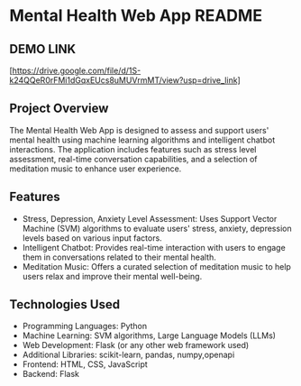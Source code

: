 # Mental Health Web App README

## DEMO LINK 
[https://drive.google.com/file/d/1S-k24QQeR0rFMi1dGqxEUcs8uMUVrmMT/view?usp=drive_link]

## Project Overview
The Mental Health Web App is designed to assess and support users' mental health using machine learning algorithms and intelligent chatbot interactions. The application includes features such as stress level assessment, real-time conversation capabilities, and a selection of meditation music to enhance user experience.

## Features
* Stress, Depression, Anxiety Level Assessment: Uses Support Vector Machine (SVM) algorithms to evaluate users' stress, anxiety, depression levels based on various input factors.
* Intelligent Chatbot: Provides real-time interaction with users to engage them in conversations related to their mental health.
* Meditation Music: Offers a curated selection of meditation music to help users relax and improve their mental well-being.

## Technologies Used
* Programming Languages: Python
* Machine Learning: SVM algorithms, Large Language Models (LLMs)
* Web Development: Flask (or any other web framework used)
* Additional Libraries: scikit-learn, pandas, numpy,openapi
* Frontend: HTML, CSS, JavaScript
* Backend: Flask


